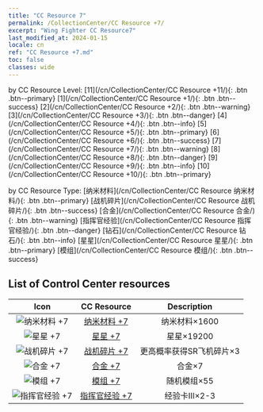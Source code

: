 ```yaml
---
title: "CC Resource 7"
permalink: /CollectionCenter/CC Resource +7/
excerpt: "Wing Fighter CC Resource7"
last_modified_at: 2024-01-15
locale: cn
ref: "CC Resource +7.md"
toc: false
classes: wide
---
```


  by CC Resource Level:  [11](/cn/CollectionCenter/CC Resource +11/){: .btn .btn--primary}   [1](/cn/CollectionCenter/CC Resource +1/){: .btn .btn--success}   [2](/cn/CollectionCenter/CC Resource +2/){: .btn .btn--warning}   [3](/cn/CollectionCenter/CC Resource +3/){: .btn .btn--danger}   [4](/cn/CollectionCenter/CC Resource +4/){: .btn .btn--info}   [5](/cn/CollectionCenter/CC Resource +5/){: .btn .btn--primary}   [6](/cn/CollectionCenter/CC Resource +6/){: .btn .btn--success}   [7](/cn/CollectionCenter/CC Resource +7/){: .btn .btn--warning}   [8](/cn/CollectionCenter/CC Resource +8/){: .btn .btn--danger}   [9](/cn/CollectionCenter/CC Resource +9/){: .btn .btn--info}   [10](/cn/CollectionCenter/CC Resource +10/){: .btn .btn--primary} 

  by CC Resource Type:  [纳米材料](/cn/CollectionCenter/CC Resource 纳米材料/){: .btn .btn--primary}   [战机碎片](/cn/CollectionCenter/CC Resource 战机碎片/){: .btn .btn--success}   [合金](/cn/CollectionCenter/CC Resource 合金/){: .btn .btn--warning}   [指挥官经验](/cn/CollectionCenter/CC Resource 指挥官经验/){: .btn .btn--danger}   [钻石](/cn/CollectionCenter/CC Resource 钻石/){: .btn .btn--info}   [星星](/cn/CollectionCenter/CC Resource 星星/){: .btn .btn--primary}   [模组](/cn/CollectionCenter/CC Resource 模组/){: .btn .btn--success} 

## List of Control Center resources

  |   Icon |      CC Resource        |   Description   |
  |:------:|:---------------:|:---------------:|
  | ![纳米材料 +7](/images/cc/CC_Nano_Material_5_p.png) | [纳米材料 +7](/cn/CollectionCenter/纳米材料_7/) | 纳米材料×1600 |
  | ![星星 +7](/images/cc/CC_Star_5_p.png) | [星星 +7](/cn/CollectionCenter/星星_7/) | 星星×19200 |
  | ![战机碎片 +7](/images/cc/CC_Fighter_Shard_5_p.png) | [战机碎片 +7](/cn/CollectionCenter/战机碎片_7/) | 更高概率获得SR飞机碎片×3 |
  | ![合金 +7](/images/cc/CC_Alloy_Plate_5_p.png) | [合金 +7](/cn/CollectionCenter/合金_7/) | 合金×7 |
  | ![模组 +7](/images/cc/CC_Module_5_p.png) | [模组 +7](/cn/CollectionCenter/模组_7/) | 随机模组×55 |
  | ![指挥官经验 +7](/images/cc/CC_Commander_EXP_Card_5_p.png) | [指挥官经验 +7](/cn/CollectionCenter/指挥官经验_7/) | 经验卡III×2-3 |
